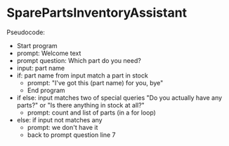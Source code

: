 # SparePartsInventoryAssistant

Pseudocode:

- Start program
- prompt: Welcome text
- prompt question: Which part do you need?
- input: part name
- if: part name from input match a part in stock
    - prompt: "I've got this (part name) for you, bye"
    - End program
- if else: input matches two of special queries "Do you actually have any parts?" or "Is there anything in stock at all?"
    - prompt: count and list of parts (in a for loop)
- else: if input not matches any
    - prompt: we don't have it
    - back to prompt question line 7
